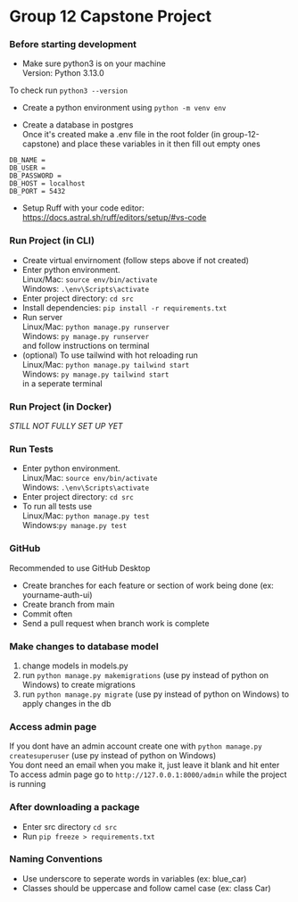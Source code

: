 # Group 12 Capstone Project

### Before starting development

- Make sure python3 is on your machine <br />
  Version: Python 3.13.0

To check run `python3 --version`

- Create a python environment using `python -m venv env`

- Create a database in postgres <br />
  Once it's created make a .env file in the root folder (in group-12-capstone) and place these variables in it then fill out empty ones

```
DB_NAME =
DB_USER =
DB_PASSWORD =
DB_HOST = localhost
DB_PORT = 5432

```

- Setup Ruff with your code editor: https://docs.astral.sh/ruff/editors/setup/#vs-code

### Run Project (in CLI)

- Create virtual envirnoment (follow steps above if not created)
- Enter python environment.<br /> Linux/Mac: `source env/bin/activate` <br /> Windows: `.\env\Scripts\activate`
- Enter project directory: `cd src`
- Install dependencies: `pip install -r requirements.txt`
- Run server<br /> Linux/Mac: `python manage.py runserver` <br /> Windows: `py manage.py runserver`<br /> and follow instructions on terminal
- (optional) To use tailwind with hot reloading run<br /> Linux/Mac:  `python manage.py tailwind start`<br />Windows: `py manage.py tailwind start` <br />in a seperate terminal

### Run Project (in Docker)

_STILL NOT FULLY SET UP YET_

### Run Tests
- Enter python environment.<br /> Linux/Mac: `source env/bin/activate` <br /> Windows: `.\env\Scripts\activate`
- Enter project directory: `cd src`
- To run all tests use<br /> Linux/Mac: `python manage.py test`<br /> Windows:`py manage.py test`

### GitHub

Recommended to use GitHub Desktop <br/>

- Create branches for each feature or section of work being done (ex: yourname-auth-ui)
- Create branch from main
- Commit often
- Send a pull request when branch work is complete

### Make changes to database model

1. change models in models.py
2. run `python manage.py makemigrations` (use py instead of python on Windows) to create migrations
3. run `python manage.py migrate` (use py instead of python on Windows) to apply changes in the db

### Access admin page

If you dont have an admin account create one with `python manage.py createsuperuser` (use py instead of python on Windows) <br />
You dont need an email when you make it, just leave it blank and hit enter <br />
To access admin page go to `http://127.0.0.1:8000/admin` while the project is running

### After downloading a package

- Enter src directory `cd src`
- Run `pip freeze > requirements.txt`

### Naming Conventions

- Use underscore to seperate words in variables (ex: blue_car)
- Classes should be uppercase and follow camel case (ex: class Car)
